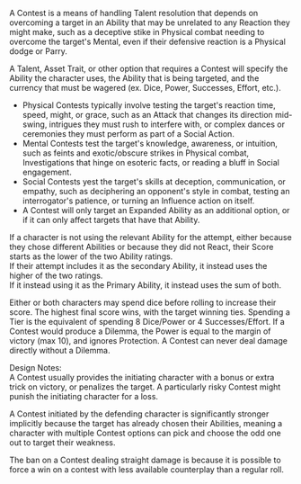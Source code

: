 A Contest is a means of handling Talent resolution that depends on overcoming a target in an Ability that may be unrelated to any Reaction they might make, such as a deceptive stike in Physical combat needing to overcome the target's Mental, even if their defensive reaction is a Physical dodge or Parry.

A Talent, Asset Trait, or other option that requires a Contest will specify the Ability the character uses, the Ability that is being targeted, and the currency that must be wagered (ex. Dice, Power, Successes, Effort, etc.).
* Physical Contests typically involve testing the target's reaction time, speed, might, or grace, such as an Attack that changes its direction mid-swing, intrigues they must rush to interfere with, or complex dances or ceremonies they must perform as part of a Social Action.
* Mental Contests test the target's knowledge, awareness, or intuition, such as feints and exotic/obscure strikes in Physical combat, Investigations that hinge on esoteric facts, or reading a bluff in Social engagement.
* Social Contests yest the target's skills at deception, communication, or empathy, such as deciphering an opponent's style in combat, testing an interrogator's patience, or turning an Influence action on itself.
* A Contest will only target an Expanded Ability as an additional option, or if it can only affect targets that have that Ability.

If a character is not using the relevant Ability for the attempt, either because they chose different Abilities or because they did not React, their Score starts as the lower of the two Ability ratings.  
If their attempt includes it as the secondary Ability, it instead uses the higher of the two ratings.  
If it instead using it as the Primary Ability, it instead uses the sum of both.

Either or both characters may spend dice before rolling to increase their score. The highest final score wins, with the target winning ties. Spending a Tier is the equivalent of spending 8 Dice/Power or 4 Successes/Effort. If a Contest would produce a Dilemma, the Power is equal to the margin of victory (max 10), and ignores Protection. A Contest can never deal damage directly without a Dilemma.

Design Notes:  
A Contest usually provides the initiating character with a bonus or extra trick on victory, or penalizes the target. A particularly risky Contest might punish the initiating character for a loss.

A Contest initiated by the defending character is significantly stronger implicitly because the target has already chosen their Abilities, meaning a character with multiple Contest options can pick and choose the odd one out to target their weakness.

The ban on a Contest dealing straight damage is because it is possible to force a win on a contest with less available counterplay than a regular roll.